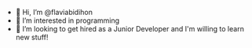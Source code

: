 - 👋 Hi, I’m @flaviabidihon
- 👀 I’m interested in programming
- 💞️ I’m looking to get hired as a Junior Developer and I'm willing to learn new stuff!

<!---
flaviabidihon/flaviabidihon is a ✨ special ✨ repository because its `README.md` (this file) appears on your GitHub profile.
You can click the Preview link to take a look at your changes.
--->
